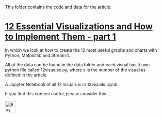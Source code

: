 This folder contains the code and data for the article:

# [12 Essential Visualizations and How to Implement Them - part 1](https://towardsdatascience.com/12-essential-visualizations-and-how-to-implement-them-part-1-41e40400a740)

In which we look at how to create the 12 most useful graphs and charts with Python, Matplotlib and Streamlit.

All of the data can be found in the data folder and each visual has it own python file called 12visualsx.py, where _x_ is the number of the visual as defined in the article.

A Jupyter Notebook of all 12 visuals is in 12visuals.ipynb

If you find this content useful, please consider this... <br/><br/>
<a href='https://ko-fi.com/M4M64THKG' target='_blank'><img height='36' style='border:0px;height:36px;' src='https://cdn.ko-fi.com/cdn/kofi2.png?v=2' border='0' alt='Buy Me a Coffee at ko-fi.com' /></a>